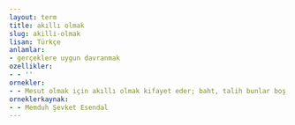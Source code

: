 ```yaml
---
layout: term
title: akıllı olmak
slug: akilli-olmak
lisan: Türkçe
anlamlar:
- gerçeklere uygun davranmak
ozellikler:
- - ''
ornekler:
- - Mesut olmak için akıllı olmak kifayet eder; baht, talih bunlar boş şeydir!
orneklerkaynak:
- - Memduh Şevket Esendal
---
```

